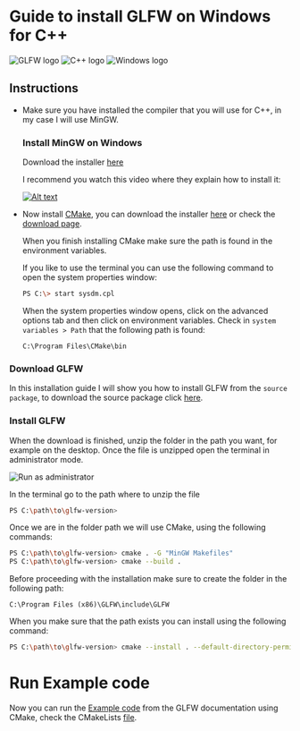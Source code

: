 # Guide to install GLFW on Windows for C++
![GLFW logo](https://www.glfw.org/img/favicon/favicon-196x196.png "GLFW logo")
![C++ logo](https://upload.wikimedia.org/wikipedia/commons/thumb/1/18/ISO_C%2B%2B_Logo.svg/120px-ISO_C%2B%2B_Logo.svg.png "C++ logo")
![Windows logo](https://upload.wikimedia.org/wikipedia/commons/thumb/e/e2/Windows_logo_and_wordmark_-_2021.svg/250px-Windows_logo_and_wordmark_-_2021.svg.png "Windows logo")


## Instructions

- Make sure you have installed the compiler that you will use for C++, in my case I will  use MinGW.

  ### Install MinGW on Windows

  Download the installer [here](https://sourceforge.net/projects/mingw/)

  I recommend you watch this video where they explain how to install it:

  [![Alt text](https://img.youtube.com/vi/WWTocqPrzMk/0.jpg)](https://www.youtube.com/watch?v=WWTocqPrzMk&t)

- Now install [CMake](https://cmake.org/), you can download the installer [here](https://github.com/Kitware/CMake/releases/download/v3.21.3/cmake-3.21.3-windows-x86_64.msi) or check the [download page](https://cmake.org/download/).

  When you finish installing CMake make sure the path is found in the environment variables.

  If you like to use the terminal you can use the following command to open the system properties window:

  ```sh
  PS C:\> start sysdm.cpl
  ```
  When the system properties window opens, click on the advanced options tab and then click on environment variables. Check in `system variables > Path` that the following path is found:
  ```
  C:\Program Files\CMake\bin
  ```

### Download GLFW

In this installation guide I will show you how to install GLFW from the `source package`, to download the source package click [here](https://github.com/glfw/glfw/releases/download/3.3.4/glfw-3.3.4.zip).

### Install GLFW

When the download is finished, unzip the folder in the path you want, for example on the desktop. Once the file is unzipped open the terminal in administrator mode.

![Run as administrator](https://www.wikihow.com/images/6/68/Run-Command-Prompt-As-an-Administrator-on-Windows-Step-4.jpg "wikiHow - How to Run Command Prompt As an Administrator on Windows")

In the terminal go to the path where to unzip the file
```sh
PS C:\path\to\glfw-version>
```

Once we are in the folder path we will use CMake, using the following commands:
```sh
PS C:\path\to\glfw-version> cmake . -G "MinGW Makefiles"
PS C:\path\to\glfw-version> cmake --build .
```

Before proceeding with the installation make sure to create the folder in the following path:
```
C:\Program Files (x86)\GLFW\include\GLFW
```

When you make sure that the path exists you can install using the following command:
```sh
PS C:\path\to\glfw-version> cmake --install . --default-directory-permissions u=rwx
```

# Run Example code
Now you can run the [Example code](https://www.glfw.org/documentation.html#:~:text=closed%20source%20software.-,Example%20code,-Below%20is%20a) from the GLFW documentation using CMake, check the CMakeLists [file](../master/example-code/CMakeLists.txt).
